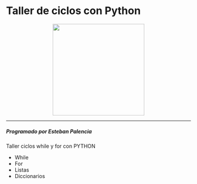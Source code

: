 # Taller de ciclos con Python
<p align="center">
<img src="https://firebasestorage.googleapis.com/v0/b/pythonjuevesep.appspot.com/o/them4.jpg?alt=media&token=9fc999c1-111c-4794-af4f-e3527c492818" width="250" height="250">
</p>

***
##### Programado por Esteban Palencia 
Taller ciclos while y for con PYTHON
- While
- For
- Listas
- Diccionarios
